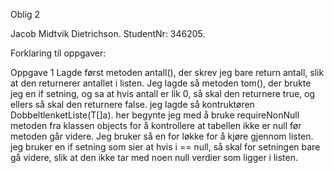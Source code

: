 Oblig 2

Jacob Midtvik Dietrichson.
StudentNr: 346205.

Forklaring til oppgaver:

Oppgave 1
Lagde først metoden antall(), der skrev jeg bare return antall, slik at den returnerer antallet i listen. Jeg lagde så metoden tom(), der brukte jeg en if setning, og sa at hvis antall er lik 0, så skal den returnere true, og ellers så skal den returnere false. jeg lagde så kontruktøren DobbeltlenketListe(T[]a). her begynte jeg med å bruke requireNonNull metoden fra klassen objects for å kontrollere at tabellen ikke er null før metoden går videre. Jeg bruker så en for løkke for å kjøre gjennom listen. jeg bruker en if setning som sier at hvis i == null, så skal for setningen bare gå videre, slik at den ikke tar med noen null verdier som ligger i listen.
